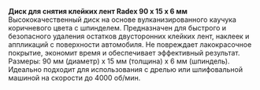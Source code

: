 **Диск для снятия клейких лент Radex  90 х 15 х 6 мм**  
Высококачественный диск на основе вулканизированного каучука коричневого цвета с шпинделем. Предназначен для быстрого и безопасного удаления остатков двусторонних клейких лент, наклеек и аппликаций с поверхности автомобиля. Не повреждает лакокрасочное покрытие, экономит время и обеспечивает эффективный результат. Размеры: 90 мм (диаметр) х 15 мм (толщина) х 6 мм (шпиндель). Идеально подходит для использования с дрелью или шлифовальной машиной на скорости до 4000 об/мин.




